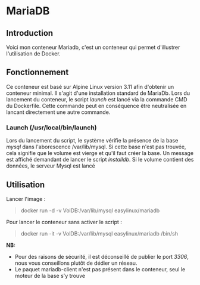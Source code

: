 # MariaDB

## Introduction
Voici mon conteneur Mariadb, c'est un conteneur qui permet d'illustrer l'utilisation de Docker.

## Fonctionnement
Ce conteneur est basé sur Alpine Linux version 3.11 afin d'obtenir un conteneur minimal. 
Il s'agit d'une installation standard de MariaDb.
Lors du lancement du conteneur, le script *launch* est lancé via la commande CMD du Dockerfile. Cette commande peut en conséquence être neutralisée en lancant directement une autre commande.

### Launch (/usr/local/bin/launch)
Lors du lancement du script, le système vérifie la présence de la base *mysql* dans l'aborescence /var/lib/mysql. 
Si cette base n'est pas trouvée, cela signifie que le volume est vierge et qu'il faut créer la base. Un message est affiché demandant de lancer le script *installdb*.
Si le volume contient des données, le serveur Mysql est lancé

## Utilisation

Lancer l'image  :
> docker run -d -v VolDB:/var/lib/mysql easylinux/mariadb

Pour lancer le conteneur sans activer le script :
> docker run -it -v VolDB:/var/lib/mysql easylinux/mariadb /bin/sh
  
**NB:** 
* Pour des raisons de sécurité, il est déconseillé de publier le port *3306*, nous vous conseillons plutôt de dédier un réseau.
* Le paquet mariadb-client n'est pas présent dans le conteneur, seul le moteur de la base s'y trouve

